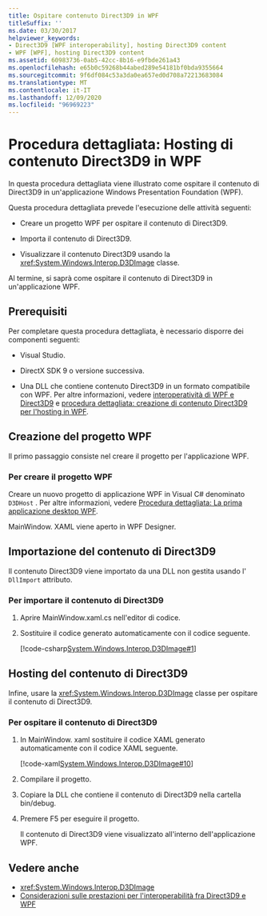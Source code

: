 ```yaml
---
title: Ospitare contenuto Direct3D9 in WPF
titleSuffix: ''
ms.date: 03/30/2017
helpviewer_keywords:
- Direct3D9 [WPF interoperability], hosting Direct3D9 content
- WPF [WPF], hosting Direct3D9 content
ms.assetid: 60983736-0ab5-42cc-8b16-e9fbde261a43
ms.openlocfilehash: e65b0c59268b44abed289e54181bf0bda9355664
ms.sourcegitcommit: 9f6df084c53a3da0ea657ed0d708a72213683084
ms.translationtype: MT
ms.contentlocale: it-IT
ms.lasthandoff: 12/09/2020
ms.locfileid: "96969223"
---
```

# <a name="walkthrough-hosting-direct3d9-content-in-wpf"></a>Procedura dettagliata: Hosting di contenuto Direct3D9 in WPF

In questa procedura dettagliata viene illustrato come ospitare il contenuto di Direct3D9 in un'applicazione Windows Presentation Foundation (WPF).

Questa procedura dettagliata prevede l'esecuzione delle attività seguenti:

- Creare un progetto WPF per ospitare il contenuto di Direct3D9.

- Importa il contenuto di Direct3D9.

- Visualizzare il contenuto Direct3D9 usando la <xref:System.Windows.Interop.D3DImage> classe.

 Al termine, si saprà come ospitare il contenuto di Direct3D9 in un'applicazione WPF.

## <a name="prerequisites"></a>Prerequisiti

Per completare questa procedura dettagliata, è necessario disporre dei componenti seguenti:

- Visual Studio.

- DirectX SDK 9 o versione successiva.

- Una DLL che contiene contenuto Direct3D9 in un formato compatibile con WPF. Per altre informazioni, vedere [interoperatività di WPF e Direct3D9](wpf-and-direct3d9-interoperation.md) e [procedura dettagliata: creazione di contenuto Direct3D9 per l'hosting in WPF](walkthrough-creating-direct3d9-content-for-hosting-in-wpf.md).

## <a name="creating-the-wpf-project"></a>Creazione del progetto WPF

Il primo passaggio consiste nel creare il progetto per l'applicazione WPF.

### <a name="to-create-the-wpf-project"></a>Per creare il progetto WPF

Creare un nuovo progetto di applicazione WPF in Visual C# denominato `D3DHost` . Per altre informazioni, vedere [Procedura dettagliata: La prima applicazione desktop WPF](../getting-started/walkthrough-my-first-wpf-desktop-application.md).

MainWindow. XAML viene aperto in WPF Designer.

## <a name="importing-the-direct3d9-content"></a>Importazione del contenuto di Direct3D9

Il contenuto Direct3D9 viene importato da una DLL non gestita usando l' `DllImport` attributo.

### <a name="to-import-direct3d9-content"></a>Per importare il contenuto di Direct3D9

1. Aprire MainWindow.xaml.cs nell'editor di codice.

2. Sostituire il codice generato automaticamente con il codice seguente.

    [!code-csharp[System.Windows.Interop.D3DImage#1](~/samples/snippets/csharp/VS_Snippets_Wpf/System.Windows.Interop.D3DImage/CS/window1.xaml.cs#1)]

## <a name="hosting-the-direct3d9-content"></a>Hosting del contenuto di Direct3D9

Infine, usare la <xref:System.Windows.Interop.D3DImage> classe per ospitare il contenuto di Direct3D9.

### <a name="to-host-the-direct3d9-content"></a>Per ospitare il contenuto di Direct3D9

1. In MainWindow. xaml sostituire il codice XAML generato automaticamente con il codice XAML seguente.

    [!code-xaml[System.Windows.Interop.D3DImage#10](~/samples/snippets/csharp/VS_Snippets_Wpf/System.Windows.Interop.D3DImage/CS/window1.xaml#10)]

2. Compilare il progetto.

3. Copiare la DLL che contiene il contenuto di Direct3D9 nella cartella bin/debug.

4. Premere F5 per eseguire il progetto.

    Il contenuto di Direct3D9 viene visualizzato all'interno dell'applicazione WPF.

## <a name="see-also"></a>Vedere anche

- <xref:System.Windows.Interop.D3DImage>
- [Considerazioni sulle prestazioni per l'interoperabilità fra Direct3D9 e WPF](performance-considerations-for-direct3d9-and-wpf-interoperability.md)

